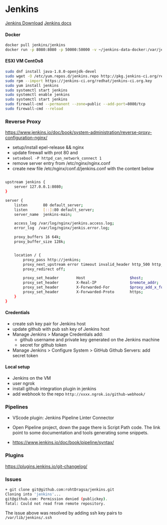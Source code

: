 # Jenkins

[Jenkins Download](https://www.jenkins.io/download/)
[Jenkins docs](https://www.jenkins.io/doc/book/)

#### Docker

```bash
docker pull jenkins/jenkins
docker run -p 8080:8080 -p 50000:50000 -v ~/jenkins-data-docker:/var/jenkins_home jenkins/jenkins
```

#### ESXI VM CentOs8

```bash
sudo dnf install java-1.8.0-openjdk-devel
sudo wget -O /etc/yum.repos.d/jenkins.repo http://pkg.jenkins-ci.org/redhat-stable/jenkins.repo
sudo rpm --import https://jenkins-ci.org/redhat/jenkins-ci.org.key
sudo yum install jenkins
sudo systemctl start jenkins
sudo systemctl enable jenkins
sudo systemctl start jenkins
sudo firewall-cmd --permanent --zone=public --add-port=8080/tcp
sudo firewall-cmd --reload
```

### Reverse Proxy

https://www.jenkins.io/doc/book/system-administration/reverse-proxy-configuration-nginx/

- setup/install epel-release && nginx
- update firewall with prot 80 and
- `setsebool -P httpd_can_network_connect 1`
- remove server entry from /etc/nginx/nginx.conf
- create new file /etc/nginx/conf.d/jenkins.conf with the content below

```bash

upstream jenkins {
    server 127.0.0.1:8080;
}

server {
    listen       80 default_server;
    listen       [::]:80 default_server;
    server_name  jenkins-main;

    access_log /var/log/nginx/jenkins.access.log;
    error_log  /var/log/nginx/jenkis.error.log;

    proxy_buffers 16 64k;
    proxy_buffer_size 128k;


    location / {
        proxy_pass http://jenkins;
        proxy_next_upstream error timeout invalid_header http_500 http_502 http_503 http_504;
        proxy_redirect off;

        proxy_set_header        Host                    $host;
        proxy_set_header        X-Real-IP               $remote_addr;
        proxy_set_header        X-Forwarded-For         $proxy_add_x_forwarded_for;
        proxy_set_header        X-Forwarded-Proto       https;
    }
}
```

#### Credentials

- create ssh key pair for Jenkins host
- update github with pub ssh key of Jenkins host
- Manage Jenkins > Manage Credentials add:
  - github username and private key generated on the Jenkins machine
  - secret for github token
- Manage Jenkins > Configure System > GitHub Github Servers: add secret token

#### Local setup

- Jenkins on the VM
- user ngrok
- install github integration plugin in jenkins
- add webhook to the repo `http://xxxx.ngrok.io/github-webhook/`

### Pipelines

- VScode plugin: Jenkins Pipeline Linter Connector
- Open Pipeline project, down the page there is Script Path code. The link point to some documentation and tools generating some snippets.

- https://www.jenkins.io/doc/book/pipeline/syntax/

### Plugins

https://plugins.jenkins.io/git-changelog/

### Issues

```bash
+ git clone git@github.com:rohtDragsa/jenkins.git
Cloning into 'jenkins'...
git@github.com: Permission denied (publickey).
fatal: Could not read from remote repository.
```

The issue above was resolved by adding ssh key pairs to `/var/lib/jenkins/.ssh`

